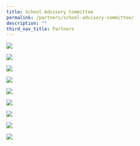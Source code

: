 ```yaml
---
title: School Advisory Committee
permalink: /partners/school-advisory-committee/
description: ""
third_nav_title: Partners
---
```

![](/images/Mr-Johnny-Heng-new.jpeg)

![](/images/Mr-Kenneth-Tang-new.jpeg)

![](/images/Mr-Lim-Hock-Guan.jpeg)

![](/images/Mr-Chiu-Wu-Hong-2.jpeg)

![](/images/Mr-Lawrence-Lim-1.jpeg)

![](/images/Mr-Muhamad-Imaduddien-Bin-Abd-Karim-1.jpeg)

![](/images/Mr-Samuel-Ang-new.jpeg)

![](/images/Ms-Lee-717x1024.jpeg)

![](/images/Mr-Sam-Liew.jpeg)